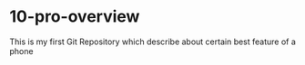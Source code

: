 # 10-pro-overview
This is my first Git Repository which describe about certain best feature of a  phone
